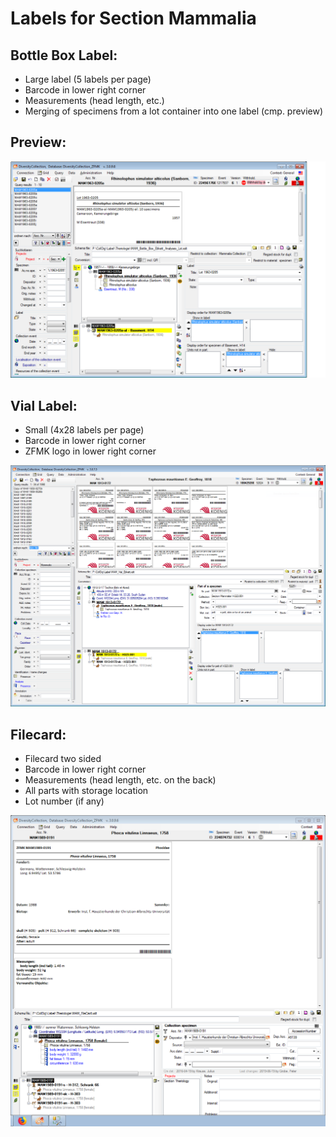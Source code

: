 Labels for Section Mammalia
==================


Bottle Box Label:
---------

* Large label (5 labels per page)
* Barcode in lower right corner
* Measurements (head length, etc.)
* Merging of specimens from a lot container into one label (cmp. preview)

Preview:
---------

![Preview](https://github.com/ZFMK/Labels-and-Imports-for-DiversityWorkbench/blob/screenshots/preview/preview_lot_measurements_in_dc.png)

Vial Label:
---------

* Small (4x28 labels per page)
* Barcode in lower right corner
* ZFMK logo in lower right corner

![Preview](https://github.com/ZFMK/Labels-and-Imports-for-DiversityWorkbench/blob/screenshots/preview/preview_vial_in_dc.png)

Filecard:
---------

* Filecard two sided
* Barcode in lower right corner
* Measurements (head length, etc. on the back)
* All parts with storage location
* Lot number (if any)

![Preview](https://github.com/ZFMK/Labels-and-Imports-for-DiversityWorkbench/blob/screenshots/preview/preview_filecard_in_dc.png)


